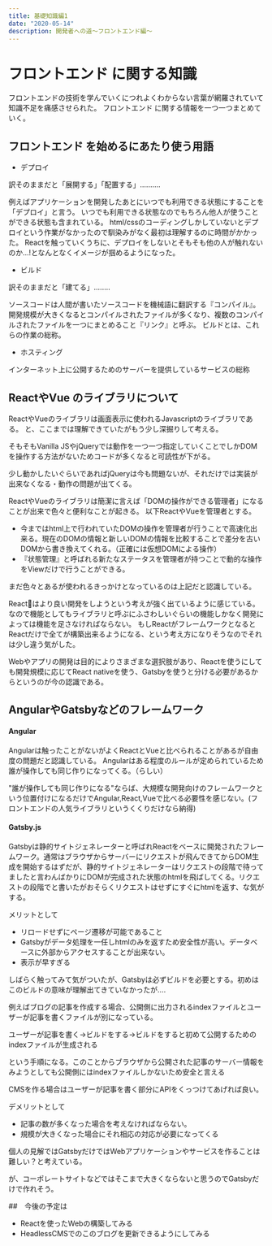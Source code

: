 ```yaml
---
title: 基礎知識編1 
date: "2020-05-14"
description: 開発者への道〜フロントエンド編〜 
---
```


# フロントエンド に関する知識
フロントエンドの技術を学んでいくにつれよくわからない言葉が網羅されていて知識不足を痛感させられた。
フロントエンド に関する情報を一つ一つまとめていく。


## フロントエンド を始めるにあたり使う用語
- デプロイ

訳そのままだと「展開する」「配置する」..........


例えばアプリケーションを開発したあとにいつでも利用できる状態にすることを「デプロイ」と言う。
いつでも利用できる状態なのでもちろん他人が使うことができる状態も含まれている。
html/cssのコーディングしかしていないとデプロイという作業がなかったので馴染みがなく最初は理解するのに時間がかかった。
Reactを触っていくうちに、デプロイをしないとそもそも他の人が触れないのか...!となんとなくイメージが掴めるようになった。


- ビルド

訳そのままだと「建てる」........

ソースコードは人間が書いたソースコードを機械語に翻訳する『コンパイル』。
開発規模が大きくなるとコンパイルされたファイルが多くなり、複数のコンパイルされたファイルを一つにまとめること『リンク』と呼ぶ。
ビルドとは、これらの作業の総称。

- ホスティング

インターネット上に公開するためのサーバーを提供しているサービスの総称

## ReactやVue のライブラリについて

ReactやVueのライブラリは画面表示に使われるJavascriptのライブラリである。
と、ここまでは理解できていたがもう少し深掘りして考える。

そもそもVanilla JSやjQueryでは動作を一つ一つ指定していくことでしかDOMを操作する方法がないためコードが多くなると可読性が下がる。

少し動かしたいぐらいであればjQueryは今も問題ないが、それだけでは実装が出来なくなる・動作の問題が出てくる。

ReactやVueのライブラリは簡潔に言えば「DOMの操作ができる管理者」になることが出来で色々と便利なことが起きる。
以下ReactやVueを管理者とする。

- 今まではhtml上で行われていたDOMの操作を管理者が行うことで高速化出来る。現在のDOMの情報と新しいDOMの情報を比較することで差分を古いDOMから書き換えてくれる。（正確には仮想DOMによる操作）
- 『状態管理』と呼ばれる新たなステータスを管理者が持つことで動的な操作をViewだけで行うことができる。

まだ色々とあるが使われるきっかけとなっているのは上記だと認識している。

Reactはより良い開発をしようという考えが強く出ているように感じている。なので機能としてもライブラリと呼ぶにふさわしいぐらいの機能しかなく開発によっては機能を足さなければならない。
もしReactがフレームワークとなるとReactだけで全てが構築出来るようになる、という考え方になりそうなのでそれは少し違う気がした。

Webやアプリの開発は目的によりさまざまな選択肢があり、Reactを使うにしても開発規模に応じてReact nativeを使う、Gatsbyを使うと分ける必要があるからというのが今の認識である。

## AngularやGatsbyなどのフレームワーク
#### Angular

Angularは触ったことがないがよくReactとVueと比べられることがあるが自由度の問題だと認識している。
Angularはある程度のルールが定められているため誰が操作しても同じ作りになってくる。（らしい）

"誰が操作しても同じ作りになる"ならば、大規模な開発向けのフレームワークという位置付けになるだけでAngular,React,Vueで比べる必要性を感じない。(フロントエンドの人気ライブラリというくくりだけなら納得)

#### Gatsby.js

Gatsbyは静的サイトジェネレーターと呼ばれReactをベースに開発されたフレームワーク。通常はブラウザからサーバーにリクエストが飛んできてからDOM生成を開始するはずだが、静的サイトジェネレーターはリクエストの段階で待ってましたと言わんばかりにDOMが完成された状態のhtmlを飛ばしてくる。リクエストの段階でと書いたがおそらくリクエストはせずにすぐにhtmlを返す、な気がする。

メリットとして 
  - リロードせずにページ遷移が可能であること
  - Gatsbyがデータ処理を一任しhtmlのみを返すため安全性が高い。データベースに外部からアクセスすることが出来ない。
  - 表示が早すぎる

しばらく触ってみて気がついたが、Gatsbyは必ずビルドを必要とする。初めはこのビルドの意味が理解出てきていなかったが....

例えばブログの記事を作成する場合、公開側に出力されるindexファイルとユーザーが記事を書くファイルが別になっている。

ユーザーが記事を書く→ビルドをする→ビルドをすると初めて公開するためのindexファイルが生成される

という手順になる。このことからブラウザから公開された記事のサーバー情報をみようとしても公開側にはindexファイルしかないため安全と言える

CMSを作る場合はユーザーが記事を書く部分にAPIをくっつけてあげれば良い。

デメリットとして
 - 記事の数が多くなった場合を考えなければならない。
 - 規模が大きくなった場合にそれ相応の対応が必要になってくる

個人の見解ではGatsbyだけではWebアプリケーションやサービスを作ることは難しい？と考えている。

が、コーポレートサイトなどではそこまで大きくならないと思うのでGatsbyだけで作れそう。


##　今後の予定は
- Reactを使ったWebの構築してみる
- HeadlessCMSでのこのブログを更新できるようにしてみる